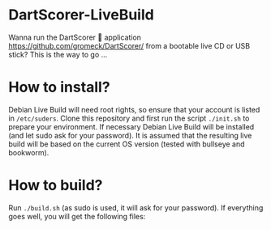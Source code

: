 # DartScorer-LiveBuild
Wanna run the DartScorer :dart: application https://github.com/gromeck/DartScorer/ from a bootable live CD or USB stick?
This is the way to go ...

# How to install?

Debian Live Build will need root rights, so ensure that your account is listed in ```/etc/suders```.
Clone this repository and first run the script ```./init.sh``` to prepare your environment.
If necessary Debian Live Build will be installed (and let sudo ask for your password).
It is assumed that the resulting live build will be based on the current OS version (tested with bullseye and bookworm).

# How to build?

Run ```./build.sh``` (as sudo is used, it will ask for your password).
If everything goes well, you will get the following files:

